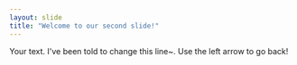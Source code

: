 ```yaml
---
layout: slide
title: "Welcome to our second slide!"
---
```

Your text. I've been told to change this line~.
Use the left arrow to go back!